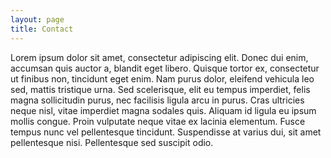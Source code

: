 ```yaml
---
layout: page
title: Contact
---
```


Lorem ipsum dolor sit amet, consectetur adipiscing elit. Donec dui enim, accumsan quis auctor a, blandit eget libero. Quisque tortor ex, consectetur ut finibus non, tincidunt eget enim. Nam purus dolor, eleifend vehicula leo sed, mattis tristique urna. Sed scelerisque, elit eu tempus imperdiet, felis magna sollicitudin purus, nec facilisis ligula arcu in purus. Cras ultricies neque nisl, vitae imperdiet magna sodales quis. Aliquam id ligula eu ipsum mollis congue. Proin vulputate neque vitae ex lacinia elementum. Fusce tempus nunc vel pellentesque tincidunt. Suspendisse at varius dui, sit amet pellentesque nisi. Pellentesque sed suscipit odio.